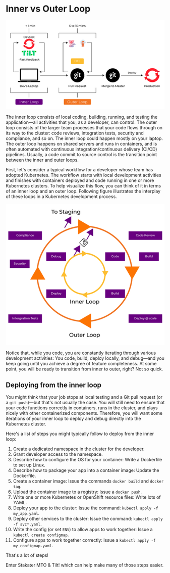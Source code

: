 # Inner vs Outer Loop

![Inner vs Outer Loop](./images/local-development-6.png)

The inner loop consists of local coding, building, running, and testing the application—all activities that you, as a developer, can control. The outer loop consists of the larger team processes that your code flows through on its way to the cluster: code reviews, integration tests, security and compliance, and so on. The inner loop could happen mostly on your laptop. The outer loop happens on shared servers and runs in containers, and is often automated with continuous integration/continuous delivery (CI/CD) pipelines. Usually, a code commit to source control is the transition point between the inner and outer loops.

First, let's consider a typical workflow for a developer whose team has adopted Kubernetes. The workflow starts with local development activities and finishes with containers deployed and code running in one or more Kubernetes clusters. To help visualize this flow, you can think of it in terms of an inner loop and an outer loop. Following figure illustrates the interplay of these loops in a Kubernetes development process.

![A flow diagram of the inner and outer loops in a Kubernetes development process](./images/inner-vs-outer-v4.png)

Notice that, while you code, you are constantly iterating through various development activities: You code, build, deploy locally, and debug—and you keep going until you achieve a degree of feature completeness. At some point, you will be ready to transition from inner to outer, right? Not so quick.

## Deploying from the inner loop

You might think that your job stops at local testing and a Git pull request (or a `git push`)—but that's not usually the case. You will still need to ensure that your code functions correctly in containers, runs in the cluster, and plays nicely with other containerized components. Therefore, you will want some iterations of your inner loop to deploy and debug directly into the Kubernetes cluster.

Here's a list of steps you might typically follow to deploy from the inner loop:

1. Create a dedicated namespace in the cluster for the developer.
2. Grant developer access to the namespace.
3. Describe how to configure the OS for your container: Write a Dockerfile to set up Linux.
4. Describe how to package your app into a container image: Update the Dockerfile.
5. Create a container image: Issue the commands `docker build` and `docker tag`.
6. Upload the container image to a registry: Issue a `docker push`.
7. Write one or more Kubernetes or OpenShift resource files: Write lots of YAML.
8. Deploy your app to the cluster: Issue the command: `kubectl apply -f my_app.yaml`.
9. Deploy other services to the cluster: Issue the command: `kubectl apply -f svc*.yaml`.
10. Write the config (or set `ENV`) to allow apps to work together: Issue a `kubectl create configmap`.
11. Configure apps to work together correctly: Issue a `kubectl apply -f my_configmap.yaml`.

That's a lot of steps!

Enter Stakater MTO & Tilt! which can help make many of those steps easier.